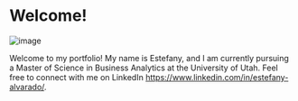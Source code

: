 # Welcome!

![image](https://github.com/MAESALVA/project/assets/158231682/1a582800-5b5d-49e0-84e7-9cab0f1c2ef4)

Welcome to my portfolio! My name is Estefany, and I am currently pursuing a Master of Science in Business Analytics at the University of Utah. Feel free to connect with me on LinkedIn https://www.linkedin.com/in/estefany-alvarado/.
